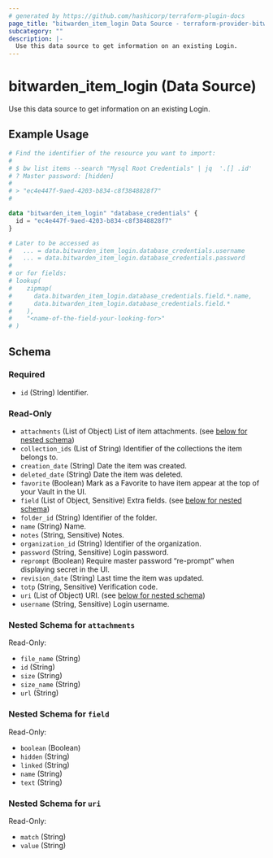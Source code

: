 ```yaml
---
# generated by https://github.com/hashicorp/terraform-plugin-docs
page_title: "bitwarden_item_login Data Source - terraform-provider-bitwarden"
subcategory: ""
description: |-
  Use this data source to get information on an existing Login.
---
```


# bitwarden_item_login (Data Source)

Use this data source to get information on an existing Login.

## Example Usage

```terraform
# Find the identifier of the resource you want to import:
#
# $ bw list items --search "Mysql Root Credentials" | jq  '.[] .id'
# ? Master password: [hidden]
#
# > "ec4e447f-9aed-4203-b834-c8f3848828f7"
#

data "bitwarden_item_login" "database_credentials" {
  id = "ec4e447f-9aed-4203-b834-c8f3848828f7"
}

# Later to be accessed as
#   ... = data.bitwarden_item_login.database_credentials.username
#   ... = data.bitwarden_item_login.database_credentials.password
#
# or for fields:
# lookup(
#    zipmap(
#      data.bitwarden_item_login.database_credentials.field.*.name,
#      data.bitwarden_item_login.database_credentials.field.*
#    ),
#    "<name-of-the-field-your-looking-for>"
# )
```

<!-- schema generated by tfplugindocs -->
## Schema

### Required

- `id` (String) Identifier.

### Read-Only

- `attachments` (List of Object) List of item attachments. (see [below for nested schema](#nestedatt--attachments))
- `collection_ids` (List of String) Identifier of the collections the item belongs to.
- `creation_date` (String) Date the item was created.
- `deleted_date` (String) Date the item was deleted.
- `favorite` (Boolean) Mark as a Favorite to have item appear at the top of your Vault in the UI.
- `field` (List of Object, Sensitive) Extra fields. (see [below for nested schema](#nestedatt--field))
- `folder_id` (String) Identifier of the folder.
- `name` (String) Name.
- `notes` (String, Sensitive) Notes.
- `organization_id` (String) Identifier of the organization.
- `password` (String, Sensitive) Login password.
- `reprompt` (Boolean) Require master password “re-prompt” when displaying secret in the UI.
- `revision_date` (String) Last time the item was updated.
- `totp` (String, Sensitive) Verification code.
- `uri` (List of Object) URI. (see [below for nested schema](#nestedatt--uri))
- `username` (String, Sensitive) Login username.

<a id="nestedatt--attachments"></a>
### Nested Schema for `attachments`

Read-Only:

- `file_name` (String)
- `id` (String)
- `size` (String)
- `size_name` (String)
- `url` (String)


<a id="nestedatt--field"></a>
### Nested Schema for `field`

Read-Only:

- `boolean` (Boolean)
- `hidden` (String)
- `linked` (String)
- `name` (String)
- `text` (String)


<a id="nestedatt--uri"></a>
### Nested Schema for `uri`

Read-Only:

- `match` (String)
- `value` (String)


